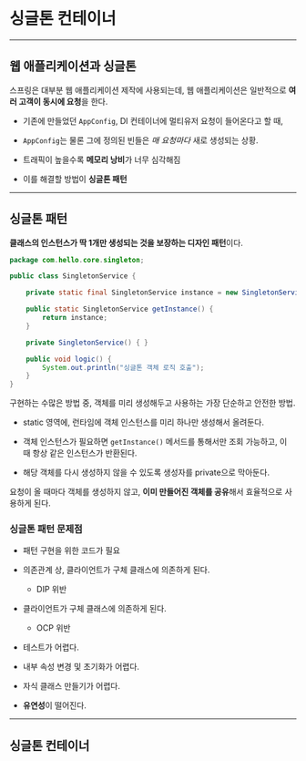 # 싱글톤 컨테이너

---

## 웹 애플리케이션과 싱글톤

스프링은 대부분 웹 애플리케이션 제작에 사용되는데, 웹 애플리케이션은 일반적으로 **여러 고객이 동시에 요청**을 한다.

- 기존에 만들었던 `AppConfig`, DI 컨테이너에 멀티유저 요청이 들어온다고 할 때, 

- `AppConfig`는 물론 그에 정의된 빈들은 *매 요청마다* 새로 생성되는 상황.

- 트래픽이 높을수록 **메모리 낭비**가 너무 심각해짐

- 이를 해결할 방법이 **싱글톤 패턴**

---

## 싱글톤 패턴

**클래스의 인스턴스가 딱 1개만 생성되는 것을 보장하는 디자인 패턴**이다.

```java
package com.hello.core.singleton;

public class SingletonService {

    private static final SingletonService instance = new SingletonService();

    public static SingletonService getInstance() {
        return instance;
    }

    private SingletonService() { }

    public void logic() {
        System.out.println("싱글톤 객체 로직 호출");
    }
}


```



구현하는 수많은 방법 중, 객체를 미리 생성해두고 사용하는 가장 단순하고 안전한 방법.

- static 영역에, 런타임에 객체 인스턴스를 미리 하나만 생성해서 올려둔다.

- 객체 인스턴스가 필요하면 `getInstance()` 메서드를 통해서만 조회 가능하고, 이 때 항상 같은 인스턴스가 반환된다.

- 해당 객체를 다시 생성하지 않을 수 있도록 생성자를 private으로 막아둔다.

요청이 올 때마다 객체를 생성하지 않고, **이미 만들어진 객체를 공유**해서 효율적으로 사용하게 된다.

### 싱글톤 패턴 문제점

- 패턴 구현을 위한 코드가 필요

- 의존관계 상, 클라이언트가 구체 클래스에 의존하게 된다.
  
  - DIP 위반

- 클라이언트가 구체 클래스에 의존하게 된다.
  
  - OCP 위반

- 테스트가 어렵다.

- 내부 속성 변경 및 초기화가 어렵다.

- 자식 클래스 만들기가 어렵다.

- **유연성**이 떨어진다.

---

## 싱글톤 컨테이너



